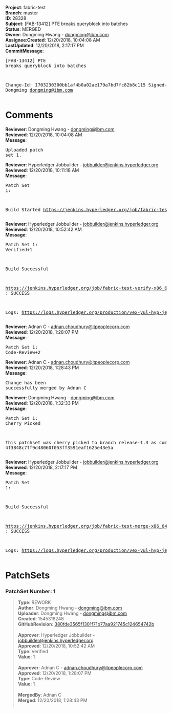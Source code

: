 <strong>Project</strong>: fabric-test</br><strong>Branch</strong>: master<br><strong>ID</strong>: 28328<br><strong>Subject</strong>: [FAB-13412] PTE breaks queryblock into batches<br><strong>Status</strong>: MERGED<br><strong>Owner</strong>: Dongming Hwang - dongming@ibm.com<br><strong>Assignee</strong>:<strong>Created</strong>: 12/20/2018, 10:04:08 AM<br><strong>LastUpdated</strong>: 12/20/2018, 2:17:17 PM<br><strong>CommitMessage</strong>:<br><pre>[FAB-13412] PTE breaks queryblock into batches

Change-Id: I703230300bb1af4b0a02ae179a7bd7fc82b8c115
Signed-off-by: Dongming <dongming@ibm.com>
</pre><h1>Comments</h1><strong>Reviewer</strong>: Dongming Hwang - dongming@ibm.com<br><strong>Reviewed</strong>: 12/20/2018, 10:04:08 AM<br><strong>Message</strong>: <pre>Uploaded patch set 1.</pre><strong>Reviewer</strong>: Hyperledger Jobbuilder - jobbuilder@jenkins.hyperledger.org<br><strong>Reviewed</strong>: 12/20/2018, 10:11:18 AM<br><strong>Message</strong>: <pre>Patch Set 1:

Build Started https://jenkins.hyperledger.org/job/fabric-test-verify-x86_64/2392/</pre><strong>Reviewer</strong>: Hyperledger Jobbuilder - jobbuilder@jenkins.hyperledger.org<br><strong>Reviewed</strong>: 12/20/2018, 10:52:42 AM<br><strong>Message</strong>: <pre>Patch Set 1: Verified+1

Build Successful 

https://jenkins.hyperledger.org/job/fabric-test-verify-x86_64/2392/ : SUCCESS

Logs: https://logs.hyperledger.org/production/vex-yul-hyp-jenkins-3/fabric-test-verify-x86_64/2392</pre><strong>Reviewer</strong>: Adnan C - adnan.choudhury@itpeoplecorp.com<br><strong>Reviewed</strong>: 12/20/2018, 1:28:07 PM<br><strong>Message</strong>: <pre>Patch Set 1: Code-Review+2</pre><strong>Reviewer</strong>: Adnan C - adnan.choudhury@itpeoplecorp.com<br><strong>Reviewed</strong>: 12/20/2018, 1:28:43 PM<br><strong>Message</strong>: <pre>Change has been successfully merged by Adnan C</pre><strong>Reviewer</strong>: Dongming Hwang - dongming@ibm.com<br><strong>Reviewed</strong>: 12/20/2018, 1:32:33 PM<br><strong>Message</strong>: <pre>Patch Set 1: Cherry Picked

This patchset was cherry picked to branch release-1.3 as commit 4f3848c7ff9d48060f053ff3591eaf1625e43e5a</pre><strong>Reviewer</strong>: Hyperledger Jobbuilder - jobbuilder@jenkins.hyperledger.org<br><strong>Reviewed</strong>: 12/20/2018, 2:17:17 PM<br><strong>Message</strong>: <pre>Patch Set 1:

Build Successful 

https://jenkins.hyperledger.org/job/fabric-test-merge-x86_64/562/ : SUCCESS

Logs: https://logs.hyperledger.org/production/vex-yul-hyp-jenkins-3/fabric-test-merge-x86_64/562</pre><h1>PatchSets</h1><h3>PatchSet Number: 1</h3><blockquote><strong>Type</strong>: REWORK<br><strong>Author</strong>: Dongming Hwang - dongming@ibm.com<br><strong>Uploader</strong>: Dongming Hwang - dongming@ibm.com<br><strong>Created</strong>: 1545318248<br><strong>GitHubRevision</strong>: [380fde3565f1301f71b77aa921745c124654742b](https://github.com/hyperledger/fabric-test/commit/380fde3565f1301f71b77aa921745c124654742b)<br><br><strong>Approver</strong>: Hyperledger Jobbuilder - jobbuilder@jenkins.hyperledger.org<br><strong>Approved</strong>: 12/20/2018, 10:52:42 AM<br><strong>Type</strong>: Verified<br><strong>Value</strong>: 1<br><br><strong>Approver</strong>: Adnan C - adnan.choudhury@itpeoplecorp.com<br><strong>Approved</strong>: 12/20/2018, 1:28:07 PM<br><strong>Type</strong>: Code-Review<br><strong>Value</strong>: 1<br><br><strong>MergedBy</strong>: Adnan C<br><strong>Merged</strong>: 12/20/2018, 1:28:43 PM<br><br></blockquote>